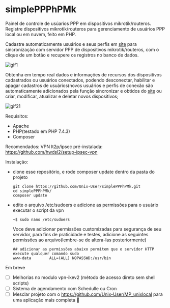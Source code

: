 # simplePPPhPMk

Painel de controle de usúarios PPP em dispositivos mikrotik/routeros. Registre dispositivos mikrotik/routeros para gerenciamento de usuários PPP local ou em nuvem, feito em PHP.

Cadastre automaticamente usuários e seus perfis em <a href='https://unixlocal.ml'>site</a> para sincronização com servidor PPP de dispositivos mikrotik/routeros, com o clique de um botão e recupere os registros no banco de dados.

![gif1](https://user-images.githubusercontent.com/38821945/157555687-712ad725-e2a4-48c3-86f4-3ad04ef49f19.gif)

Obtenha em tempo real dados e informações de recursos dos dispositivos cadastrados ou usuários conectados, podendo desconectar, habilitar e apagar cadastros de usuários(novos usuários e perfis de conexão são automaticamente adicionados pela função sincronizar e obtidos do <a href='https://unixlocal.ml'>site</a> ou criar, modificar, atualizar e deletar novos dispositivos;

![gif21](https://user-images.githubusercontent.com/38821945/157559421-937dcf23-7758-4430-905e-ef327f34ec2a.gif)


Requisitos:

- Apache
- PHP(testado em PHP 7.4.3)
- Composer

Recomendados:
VPN lt2p/ipsec pré-instalada: https://github.com/hwdsl2/setup-ipsec-vpn


Instalação:

- clone esse repositório, e rode composer update dentro da pasta do projeto
  ```
  git clone https://github.com/Unix-User/simplePPPhPMk.git
  cd simplePPPhPMk/
  composer update
  ```
- edite o arquivo /etc/sudoers e adicione as permissões para o usuário executar o script da vpn
    ```
    ~$ sudo nano /etc/sudoers
    ```
    Voce deve adicionar permissões customizadas para segurança de seu servidor, para fins de praticidade e testes, adicione as seguintes permissões ao arquivo(lembre-se de altera-las posteriormente)
    ```
    ## adicionar as permissões abaixo permitem que o servidor HTTP execute qualquer comando sudo
    www-data        ALL=(ALL) NOPASSWD:/usr/bin
    ```
Em breve
- [ ] Melhorias no modulo vpn-ikev2 (método de acesso direto sem shell scripts)
- [ ] Sistema de agendamento com Schedulle ou Cron
- [ ] Mesclar projeto com o https://github.com/Unix-User/MP_unixlocal para uma aplicação mais completa :tada:
